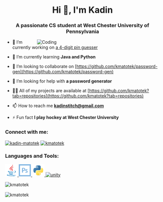 <h1 align="center">Hi 👋, I'm Kadin</h1>
<h3 align="center">A passionate CS student at West Chester University of Pennsylvania</h3>
<img align="right" alt="Coding" width="400" src="https://gifdb.com/images/high/coding-penguin-i-like-pressing-buttons-puv3coc5z4pkth51.gif">

- 🔭 I’m currently working on [a 4-digit pin guesser](https://github.com/kmatotek/4dig-pin-guesser)

- 🌱 I’m currently learning **Java and Python**

- 👯 I’m looking to collaborate on [https://github.com/kmatotek/password-gen](https://github.com/kmatotek/password-gen)

- 🤝 I’m looking for help with **a password generator**

- 👨‍💻 All of my projects are available at [https://github.com/kmatotek?tab=repositories](https://github.com/kmatotek?tab=repositories)

- 📫 How to reach me **kadinstitch@gmail.com**

- ⚡ Fun fact **I play hockey at West Chester University**

<h3 align="left">Connect with me:</h3>
<p align="left">
<a href="https://linkedin.com/in/kadin-matotek" target="blank"><img align="center" src="https://raw.githubusercontent.com/rahuldkjain/github-profile-readme-generator/master/src/images/icons/Social/linked-in-alt.svg" alt="kadin-matotek" height="30" width="40" /></a>
<a href="https://www.leetcode.com/kmatotek" target="blank"><img align="center" src="https://raw.githubusercontent.com/rahuldkjain/github-profile-readme-generator/master/src/images/icons/Social/leet-code.svg" alt="kmatotek" height="30" width="40" /></a>
</p>

<h3 align="left">Languages and Tools:</h3>
<p align="left"> <a href="https://www.java.com" target="_blank" rel="noreferrer"> <img src="https://raw.githubusercontent.com/devicons/devicon/master/icons/java/java-original.svg" alt="java" width="40" height="40"/> </a> <a href="https://www.photoshop.com/en" target="_blank" rel="noreferrer"> <img src="https://raw.githubusercontent.com/devicons/devicon/master/icons/photoshop/photoshop-line.svg" alt="photoshop" width="40" height="40"/> </a> <a href="https://www.python.org" target="_blank" rel="noreferrer"> <img src="https://raw.githubusercontent.com/devicons/devicon/master/icons/python/python-original.svg" alt="python" width="40" height="40"/> </a> <a href="https://unity.com/" target="_blank" rel="noreferrer"> <img src="https://www.vectorlogo.zone/logos/unity3d/unity3d-icon.svg" alt="unity" width="40" height="40"/> </a> </p>

<p><img align="center" src="https://github-readme-stats.vercel.app/api/top-langs?username=kmatotek&show_icons=true&locale=en&layout=compact" alt="kmatotek" /></p>

<p><img align="center" src="https://github-readme-streak-stats.herokuapp.com/?user=kmatotek&" alt="kmatotek" /></p>

